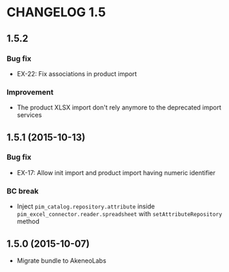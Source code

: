 # CHANGELOG 1.5

## 1.5.2
### Bug fix
 - EX-22: Fix associations in product import

### Improvement
 - The product XLSX import don't rely anymore to the deprecated import services

## 1.5.1 (2015-10-13)
### Bug fix
 - EX-17: Allow init import and product import having numeric identifier

### BC break
 - Inject `pim_catalog.repository.attribute` inside `pim_excel_connector.reader.spreadsheet` with `setAttributeRepository` method

## 1.5.0 (2015-10-07)
 - Migrate bundle to AkeneoLabs
